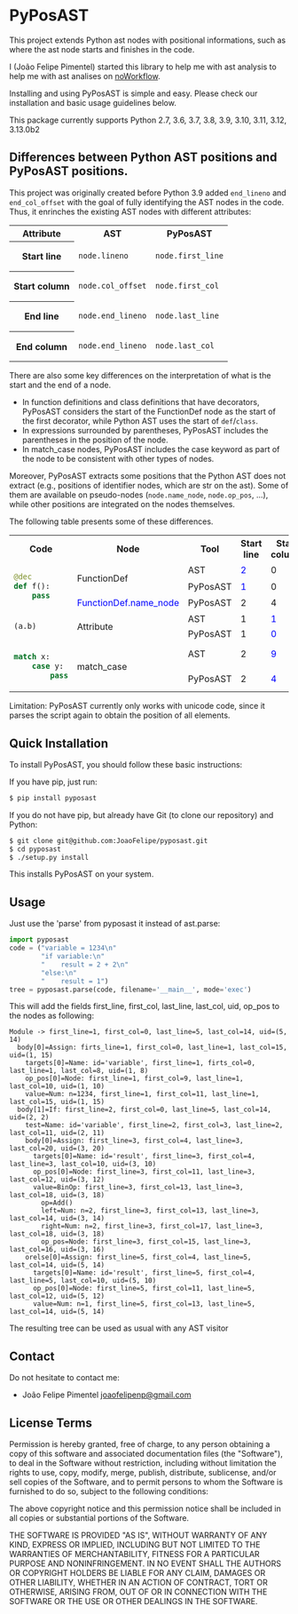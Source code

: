 PyPosAST
==========

This project extends Python ast nodes with positional informations, such as where the ast node starts and finishes in the code.

I (João Felipe Pimentel) started this library to help me with ast analysis to help me with ast analises on [noWorkflow](https://github.com/gems-uff/noworkflow).

Installing and using PyPosAST is simple and easy. Please check our installation and basic usage guidelines below.

This package currently supports Python 2.7, 3.6, 3.7, 3.8, 3.9, 3.10, 3.11, 3.12, 3.13.0b2


Differences between Python AST positions and PyPosAST positions.
------------------


This project was originally created before Python 3.9 added `end_lineno` and `end_col_offset` with the goal of fully identifying the AST nodes in the code. Thus, it enrinches the existing AST nodes with different attributes:

<table>
<tr>
<th>Attribute</th>
<th>AST</th>
<th>PyPosAST</th>
</tr>
<tr>
<th>Start line</th>
<td>

`node.lineno`

</td>
<td>

`node.first_line`

</td>
</tr>
<tr>
<th>Start column</th>
<td>

`node.col_offset`

</td>
<td>

`node.first_col`

</td>
</tr>
<tr>
<th>End line</th>
<td>

`node.end_lineno`

</td>
<td>

`node.last_line`

</td>
</tr>
<tr>
<th>End column</th>
<td>

`node.end_lineno`

</td>
<td>

`node.last_col`

</td>
</tr>

</table>



There are also some key differences on the interpretation of what is the start and the end of a node.

- In function definitions and class definitions that have decorators, PyPosAST considers the start of the FunctionDef node as the start of the first decorator, while Python AST uses the start of `def`/`class`.
- In expressions surrounded by parentheses, PyPosAST includes the parentheses in the position of the node.
- In match_case nodes, PyPosAST includes the case keyword as part of the node to be consistent with other types of nodes.

Moreover, PyPosAST extracts some positions that the Python AST does not extract (e.g., positions of identifier nodes, which are str on the ast). Some of them are available on pseudo-nodes (`node.name_node`, `node.op_pos`, ...), while other positions are integrated on the nodes themselves.

The following table presents some of these differences.

<table>
<tr>
<th> Code </th>
<th> Node </th>
<th> Tool </th>
<th> Start line </th>
<th> Start column </th>
<th> End line </th>
<th> End column </th>
</tr>
<tr>
<td rowspan="3">

```python
@dec
def f():
    pass
```

</td>
<td rowspan="2">FunctionDef</td>
<td>AST</td>
<td style="color: blue">2</td>
<td>0</td>
<td>3</td>
<td>7</td>
</tr>
<tr>
<td>PyPosAST</td>
<td style="color: blue">1</td>
<td>0</td>
<td>3</td>
<td>7</td>
</tr>
<tr>
<td style="color: blue">FunctionDef.name_node</td>
<td>PyPosAST</td>
<td>2</td>
<td>4</td>
<td>2</td>
<td>5</td>
</tr>

<tr>
<td rowspan="2">

```python
(a.b)
```

</td>
<td rowspan="2">Attribute</td>
<td>AST</td>
<td>1</td>
<td style="color: blue">1</td>
<td>1</td>
<td style="color: blue">4</td>
</tr>
<tr>
<td>PyPosAST</td>
<td>1</td>
<td style="color: blue">0</td>
<td>1</td>
<td style="color: blue">5</td>
</tr>

<tr>
<td rowspan="2">

```python
match x:
    case y:
        pass
```

</td>
<td rowspan="2">match_case</td>
<td>AST</td>
<td>2</td>
<td style="color: blue">9</td>
<td style="color: blue">-</td>
<td style="color: blue">-</td>
</tr>
<tr>
<td>PyPosAST</td>
<td>2</td>
<td style="color: blue">4</td>
<td style="color: blue">3</td>
<td style="color: blue">12</td>
</tr>


</table>


Limitation: PyPosAST currently only works with unicode code, since it parses the script again to obtain the position of all elements.



Quick Installation
------------------

To install PyPosAST, you should follow these basic instructions:

If you have pip, just run:
```bash
$ pip install pyposast
```


If you do not have pip, but already have Git (to clone our repository) and Python:
```bash
$ git clone git@github.com:JoaoFelipe/pyposast.git
$ cd pyposast
$ ./setup.py install
```
This installs PyPosAST on your system.

Usage
-----------

Just use the 'parse' from pyposast it instead of ast.parse:
```python
import pyposast
code = ("variable = 1234\n"
        "if variable:\n"
        "    result = 2 + 2\n"
        "else:\n"
        "    result = 1")
tree = pyposast.parse(code, filename='__main__', mode='exec')
```

This will add the fields first_line, first_col, last_line, last_col, uid, op_pos to the nodes as following:
```
Module -> first_line=1, first_col=0, last_line=5, last_col=14, uid=(5, 14)
  body[0]=Assign: firts_line=1, first_col=0, last_line=1, last_col=15, uid=(1, 15)
    targets[0]=Name: id='variable', first_line=1, firts_col=0, last_line=1, last_col=8, uid=(1, 8)
    op_pos[0]=Node: first_line=1, first_col=9, last_line=1, last_col=10, uid=(1, 10)
    value=Num: n=1234, first_line=1, first_col=11, last_line=1, last_col=15, uid=(1, 15)
  body[1]=If: first_line=2, first_col=0, last_line=5, last_col=14, uid=(2, 2)
    test=Name: id='variable', first_line=2, first_col=3, last_line=2, last_col=11, uid=(2, 11)
    body[0]=Assign: first_line=3, first_col=4, last_line=3, last_col=20, uid=(3, 20)
      targets[0]=Name: id='result', first_line=3, first_col=4, last_line=3, last_col=10, uid=(3, 10)
      op_pos[0]=Node: first_line=3, first_col=11, last_line=3, last_col=12, uid=(3, 12)
      value=BinOp: first_line=3, first_col=13, last_line=3, last_col=18, uid=(3, 18)
        op=Add()
        left=Num: n=2, first_line=3, first_col=13, last_line=3, last_col=14, uid=(3, 14)
        right=Num: n=2, first_line=3, first_col=17, last_line=3, last_col=18, uid=(3, 18)
        op_pos=Node: first_line=3, first_col=15, last_line=3, last_col=16, uid=(3, 16)
    orelse[0]=Assign: first_line=5, first_col=4, last_line=5, last_col=14, uid=(5, 14)
      targets[0]=Name: id='result', first_line=5, first_col=4, last_line=5, last_col=10, uid=(5, 10)
      op_pos[0]=Node: first_line=5, first_col=11, last_line=5, last_col=12, uid=(5, 12)
      value=Num: n=1, first_line=5, first_col=13, last_line=5, last_col=14, uid=(5, 14)
```

The resulting tree can be used as usual with any AST visitor

Contact
----

Do not hesitate to contact me:

* João Felipe Pimentel <joaofelipenp@gmail.com>

License Terms
-------------

Permission is hereby granted, free of charge, to any person obtaining a copy of
this software and associated documentation files (the "Software"), to deal in
the Software without restriction, including without limitation the rights to
use, copy, modify, merge, publish, distribute, sublicense, and/or sell copies of
the Software, and to permit persons to whom the Software is furnished to do so,
subject to the following conditions:

The above copyright notice and this permission notice shall be included in all
copies or substantial portions of the Software.

THE SOFTWARE IS PROVIDED "AS IS", WITHOUT WARRANTY OF ANY KIND, EXPRESS OR
IMPLIED, INCLUDING BUT NOT LIMITED TO THE WARRANTIES OF MERCHANTABILITY, FITNESS
FOR A PARTICULAR PURPOSE AND NONINFRINGEMENT. IN NO EVENT SHALL THE AUTHORS OR
COPYRIGHT HOLDERS BE LIABLE FOR ANY CLAIM, DAMAGES OR OTHER LIABILITY, WHETHER
IN AN ACTION OF CONTRACT, TORT OR OTHERWISE, ARISING FROM, OUT OF OR IN
CONNECTION WITH THE SOFTWARE OR THE USE OR OTHER DEALINGS IN THE SOFTWARE.

